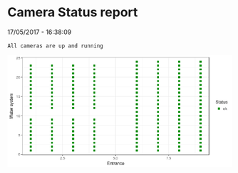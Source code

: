 Camera Status report
================
17/05/2017 - 16:38:09

    All cameras are up and running

![](camreport_files/figure-markdown_github/unnamed-chunk-2-1.png)
